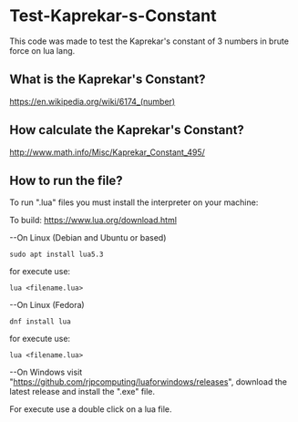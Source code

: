 # Test-Kaprekar-s-Constant

This code was made to test the Kaprekar's constant of 3 numbers in brute force on lua lang.

## What is the Kaprekar's Constant?
https://en.wikipedia.org/wiki/6174_(number)

## How calculate the Kaprekar's Constant?
http://www.math.info/Misc/Kaprekar_Constant_495/

## How to run the file?
To run ".lua" files you must install the interpreter on your machine:

To build: https://www.lua.org/download.html

--On Linux (Debian and Ubuntu or based)
````
sudo apt install lua5.3
````
for execute use:
````
lua <filename.lua>
````

--On Linux (Fedora)
````
dnf install lua
````
for execute use:
````
lua <filename.lua>
````

--On Windows visit "https://github.com/rjpcomputing/luaforwindows/releases", download the latest release and install the ".exe" file.

For execute use a double click on a lua file.
